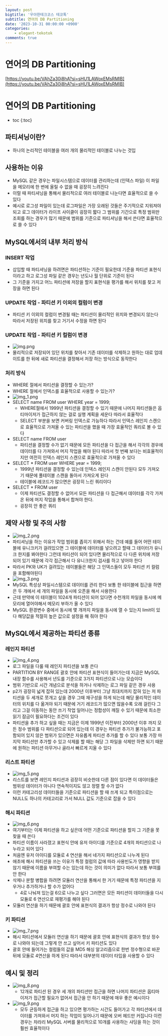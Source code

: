 ```yaml
---
layout: post
bigtitle: '우아한테크코스 테코톡'
subtitle: 연어의 DB Partitioning
date: '2023-10-31 00:00:00 +0900'
categories:
    - elegant-tekotok
comments: true
---
```


# 연어의 DB Partitioning
[https://youtu.be/VAhZa30j8hA?si=sHU1LAWoxEMsRMlB](https://youtu.be/VAhZa30j8hA?si=sHU1LAWoxEMsRMlB)

# 연어의 DB Partitioning
* toc
{:toc}

## 파티셔닝이란? 
+ 하나의 논리적인 테이블을 여러 개의 물리적인 테이블로 나누는 것입

## 사용하는 이유
+ MySQL 같은 경우는 파일시스템으로 데이터를 관리하는데 (인덱스 파일) 이 파일을 메모리에 한 번에 올릴 수 없을 때 굉장히 느려진다
+ 이럴 때 파티셔닝을 통해서 물리적으로 여러 테이블로 나눈다면 효율적으로 쓸 수 있다
+ 예시로 로그성 파일이 있는데 로그파일은 가장 오래된 것들은 주기적으로 지워져야 되고 로그 데이터가 라이프 사이클이 굉장히 짧다 그 범위를 기간으로 특정 범위만 조회를 하는 경우가 많기 때문에 범위를 기준으로 파티셔닝을 해서 쓴다면 효율적으로 쓸 수 있다

## MySQL에서의 내부 처리 방식

### INSERT 작업
+ 삽입할 때 파티셔닝을 하려면은 파티션하는 기준이 필요한데 기준을 파티션 표현식이라고 하고 로그성 파일 같은 경우는 년도나 월 단위로 기준이 된다
+ 그 기준을 가지고 어느 파티션에 저장을 할지 표현식을 평가를 해서 위치를 찾고 저장을 하면 된다

### UPDATE 작업 - 파티션 키 이외의 컬럼이 변경
+ 파티션 키 이외의 컬럼이 변경될 때는 파티션이 물리적인 위치와 변경되지 않는다 따라서 저장된 위치를 찾고 거기서 수정을 하면 된다

### UPDATE 작업 - 파티션 키 컬럼이 변경
+ ![img.png](../../../assets/img/elegant-tekotok/SALMON-DB-Partitioning.png)
+ 물리적으로 저장되어 있던 위치를 찾아서 기존 데이터를 삭제하고 원하는 대로 업데이트를 한 뒤에 새로 파티션을 결정해서 저장 하는 방식으로 동작한다

### 처리 방식
+ WHERE 절에서 파티션을 결정할 수 있는가?
+ WHERE 절에서 인덱스를 효율적으로 사용할 수 있는가?
+ ![img_1.png](../../../assets/img/elegant-tekotok/SALMON-DB-Partitioning1.png)
+ SELECT name FROM user WHERE year = 1999;
  + WHERE절에서 1999년 파티션을 결정할 수 있기 때문에 나머지 파티션들은 옵티마이저가 접근하지 않는 걸로 실행 계획을 세운다 따라서 효율적다
  + SELECT 부분을 보면 커버링 인덱스로 가능하다 따라서 인덱스 레인지 스캔으로 효율적으로 가져올 수 있는 파티션을 했을 때 가장 효율적인 쿼리로 볼 수 있다
+ SELECT name FROM user
  + 파티션을 결정할 수가 없기 때문에 모든 파티션을 다 접근을 해서 각각의 경우에 데이터를 다 가져와서 머지 작업을 해야 된다 따라서 첫 번째 보다는 비효율적이지만 여전히 인덱스 레인지 스캔으로 효율적으로 가져올 수 있다
+ SELECT * FROM user WHERE year = 1999;
  + 1999년 파티션을 결정할 수 있는데 인덱스 레인지 스캔이 안된다 모두 가져오기 때문에 풀테이블 스캔을 돌아서 가져오게 된다
  + 테이블에 레코드가 많으면은 굉장히 느린 쿼리이다
+ SELECT * FROM user
  + 이제 파티션도 결정할 수 없어서 모든 파티션을 다 접근해서 데이터를 각각 가져 온 뒤에 머지 작업을 통해서 합쳐야 한다. 
  + 굉장히 안 좋은 쿼리 
  
## 제약 사항 및 주의 사항
+ ![img_2.png](../../../assets/img/elegant-tekotok/SALMON-DB-Partitioning2.png)
+ 파티셔닝을 하는 이유가 작업 범위를 좁히기 위해서 하는 건데 예를 들어 어떤 테이블에 유니크키가 걸려있으면 그 테이블에 데이터를 넣으려고 할때
  그 데이터가 유니크 한지를 봐야한다 그런데 파티션이 되어 있다면 물리적으로 다 다른 위치에 저장되어 있기 때문에 각각 접근해서 다 유니크한지 검사를 하고 넣어야 한다
+ 따라서 PK와 UK가 걸려있는 테이블들은 해당 그 인덱스들이 모두 파티션 키 컬럼을 포함해야된다
+ ![img_3.png](../../../assets/img/elegant-tekotok/SALMON-DB-Partitioning3.png)
+ MySQL 특성상 파일시스템으로 데이터를 관리 한다 보통 한 테이블에 접근을 하면은 두 개에서 세 개의 파일을 동시에 오픈을 해서 사용한다
+ 근데 만약에 이 테이블이 1024개 파티션이 되어 있다면 수천개의 파일을 동시에 메모리에 열어야해서 메모리 부하가 올 수 있다
+ MySQL 환경변수 중에서 동시에 몇 개까지 파일을 동시에 열 수 있는지 limit이 있다 해당값을 적절히 높은 값으로 설정을 해 줘야 한다

## MySQL에서 제공하는 파티션 종류

### 레인지 파티션
+ ![img_4.png](../../../assets/img/elegant-tekotok/SALMON-DB-Partitioning4.png)
+ 로그 파일을 다룰 때 레인지 파티션을 보통 쓴다
+ PARTITION BY RANGE 괄호 안에 파티션 표현식이 들어가는데 지금은 MySQL 내장 함수를 사용해서 년도를 기준으로 3가지 파티션으로 나눈 모습이다
+ 범위 기반으로 시간 개념으로 분석을 하거나 삭제하는 로그 파일 같은 경우 사용
+ p2가 굉장히 넓게 잡혀 있는데 2000년 이후부터 그냥 최대치까지 잡혀 있는 저 파티션을 두 세개로 쪼개고 싶을 경우 그때 재구성을 하게 되는데
  해당 물리적인 데이터의 위치를 다 옮겨야 되기 때문에 거기 레코드가 많으면 많을수록 오래 걸린다 그리고 그걸 이동하는 동안 쓰기 작업 일어나는 정합성이 깨질 수 있기 때문에 최소한 읽기 잠금이 필요하다는 조건이 있다
+ 파티션을 추가 하고 싶을 때는 지금은 이제 1999년 이전부터 2000년 이후 까지 모든 정수 범위를 다 파티션으로 되어 있는데 이 경우는 파티션 추가가 불가능하고 포함되어 있지 않은 범위가 있으면은 자유롭게 파티션
  추가를 할 수 있다 보통 가장 마지막 파티션만 추가할 수 있고 삭제를 할 때는 해당 그 파일을 삭제만 하면 되기 때문에 원하는 파티션 아무거나 골라서 빠르게 지울 수 있다

### 리스트 파티션
+ ![img_5.png](../../../assets/img/elegant-tekotok/SALMON-DB-Partitioning5.png)
+ 리스트를 보면 레인지 파티션과 굉장히 비슷한데 다른 점이 있다면 이 데이터들은 범위성 데이터가 아니다 연속적이지도 않고 정렬 할 수가 없다
+ 이런 카테고리성 데이터들을 기준으로  파티션을 할 때 쓰게 되고 특이점으로는 NULL도 하나의 카테고리로 가서 NULL 값도 기준으로 잡을 수 있다

### 해시 파티션
+ ![img_6.png](../../../assets/img/elegant-tekotok/SALMON-DB-Partitioning6.png)
+ 여기부터는 이제 파티션을 하고 싶은데 어떤 기준으로 파티션을 할지 그 기준을 못 찾을 때 쓴다
+ 파티션 이름이 사라졌고 표현식 안에 유저 아이디를 기준으로 4개의 파티션으로 나누라고 되어 있다 
+ 처음엔 유저 아이디를 모듈로 4 연산을 해서 네가지 파티션으로 나누게 된다 
+ 애초에 해시 파티션을 쓰는 이유가 특정 컬럼의 값에 따라 사용빈도가 영향을 받지 않기 때문에 이름을 부여할 수는 있는데 하는 것이 의미가 없다 따라서 보통 부여를 안 한다
+ 삭제나 분할 병합을 하려면 모듈러 연산을 통해서 한 거기 때문에 특정 파티션을 지우거나 추가하거나 할 수가 없어다
  + 4로 나눠져 있는걸 6으로 나누고 싶다 그러면은 모든 파티션이 데이터들을 다시 모듈로 6 연산으로 재평가를 해야 된다
+ 모듈러 연산을 하기 때문에 괄호 안에 표현식의 결과가 항상 정수로 나와야 된다 

### 키 파티션
+ ![img_7.png](../../../assets/img/elegant-tekotok/SALMON-DB-Partitioning7.png)
+ 해시 파티션에서 모듈러 연산을 하기 때문에 괄호 안에 표현식의 결과가 항상 정수로 나와야 되는데 그렇게 안 쓰고 싶어서 키 파티션도 있다
+ 괄호 안에 들어가는 컬럼들의 값을 MD5 해싱 알고리즘으로 한번 정수형으로 바꾼 뒤에 모듈로 4연산을 하게 된다 따라서 대부분의 데이터 타입을 사용할 수 있다

## 예시 및 정리
+ ![img_8.png](../../../assets/img/elegant-tekotok/SALMON-DB-Partitioning8.png)
  + 12개로 파티션 된 경우 세 개의 파티션만 접근을 하면 나머지 파티션은 옵티마이저가 접근할 필요가 없어서 접근을 안 하기 때문에 매우 좋은 예시이다
+ ![img_9.png](../../../assets/img/elegant-tekotok/SALMON-DB-Partitioning9.png)
  + 모두 균등하게 접근을 하고 있으면 평가하는 시간도 들어가고 각 파티션에서 데이터를 가져와서 머지 하는 작업이 일어나기 때문에 오버 헤드만 커집니다 이런 경우는 차라리 MySQL 서버를 물리적으로 10개를 사용하는 샤딩을 하는 것이 훨씬 효율적이다
